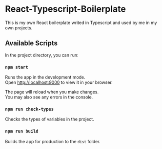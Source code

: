 # React-Typescript-Boilerplate

This is my own React boilerplate writed in Typescript and used by me in my own projects.

## Available Scripts

In the project directory, you can run:

### `npm start`

Runs the app in the development mode.\
Open [http://localhost:9000](http://localhost:9000) to view it in your browser.

The page will reload when you make changes.\
You may also see any errors in the console.

### `npm run check-types`

Checks the types of variables in the project.

### `npm run build`

Builds the app for production to the `dist` folder.